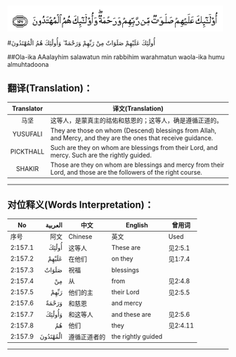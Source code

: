 ![002:157](images/002_157.gif)

#أُولَٰئِكَ عَلَيْهِمْ صَلَوَاتٌ مِنْ رَبِّهِمْ وَرَحْمَةٌ ۖ وَأُولَٰئِكَ هُمُ الْمُهْتَدُونَ 

##Ola-ika AAalayhim salawatun min rabbihim warahmatun waola-ika humu almuhtadoona 

## 翻译(Translation)：

| Translator | 译文(Translation)                                            |
| :--------: | ------------------------------------------------------------ |
|    马坚    | 这等人，是蒙真主的祜佑和慈恩的；这等人，确是遵循正道的。     |
|  YUSUFALI  | They are those on whom (Descend) blessings from Allah, and Mercy, and they are the ones that receive guidance. |
| PICKTHALL  | Such are they on whom are blessings from their Lord, and mercy. Such are the rightly guided. |
|   SHAKIR   | Those are they on whom are blessings and mercy from their Lord, and those are the followers of the right course. |

---

## 对位释义(Words Interpretation)：

| No      |  العربية | 中文         | English            | 曾用词   |
| ------- | -------: | ------------ | ------------------ | -------- |
| 序号    |     阿文 | Chinese      | 英文               | Used     |
| 2:157.1 |    أُولَٰئِكَ | 这等人       | These are          | 见2:5.1  |
| 2:157.2 |    عَلَيْهِمْ | 在他们       | on they            | 见1:7.4  |
| 2:157.3 |    صَلَوَاتٌ | 祝福         | blessings          |          |
| 2:157.4 |       مِنْ | 从           | from               | 见2:4.8  |
| 2:157.5 |     رَبِّهِمْ | 他们的主     | their Lord         | 见2:5.5  |
| 2:157.6 |    وَرَحْمَةٌ | 和慈恩       | and mercy          |          |
| 2:157.7 |   وَأُولَٰئِكَ | 和这等人     | and these are      | 见2:5.6  |
| 2:157.8 |       هُمُ | 他们         | they               | 见2:4.11 |
| 2:157.9 | الْمُهْتَدُونَ | 遵循正道者的 | the rightly guided |          |

---

